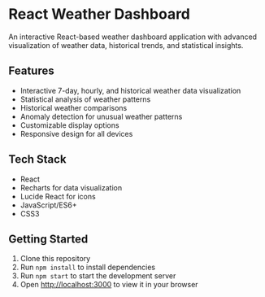 # React Weather Dashboard

An interactive React-based weather dashboard application with advanced visualization of weather data, historical trends, and statistical insights.

## Features

- Interactive 7-day, hourly, and historical weather data visualization
- Statistical analysis of weather patterns
- Historical weather comparisons
- Anomaly detection for unusual weather patterns
- Customizable display options
- Responsive design for all devices

## Tech Stack

- React
- Recharts for data visualization
- Lucide React for icons
- JavaScript/ES6+
- CSS3

## Getting Started

1. Clone this repository
2. Run `npm install` to install dependencies
3. Run `npm start` to start the development server
4. Open [http://localhost:3000](http://localhost:3000) to view it in your browser
